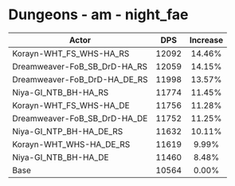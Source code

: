 # Dungeons - am - night_fae
| Actor | DPS | Increase |
|---|:---:|:---:|
|Korayn-WHT_FS_WHS-HA_RS|12092|14.46%|
|Dreamweaver-FoB_SB_DrD-HA_RS|12059|14.15%|
|Dreamweaver-FoB_DrD-HA_DE_RS|11998|13.57%|
|Niya-GI_NTB_BH-HA_RS|11774|11.45%|
|Korayn-WHT_FS_WHS-HA_DE|11756|11.28%|
|Dreamweaver-FoB_SB_DrD-HA_DE|11752|11.25%|
|Niya-GI_NTP_BH-HA_DE_RS|11632|10.11%|
|Korayn-WHT_WHS-HA_DE_RS|11619|9.99%|
|Niya-GI_NTB_BH-HA_DE|11460|8.48%|
|Base|10564|0.00%|

